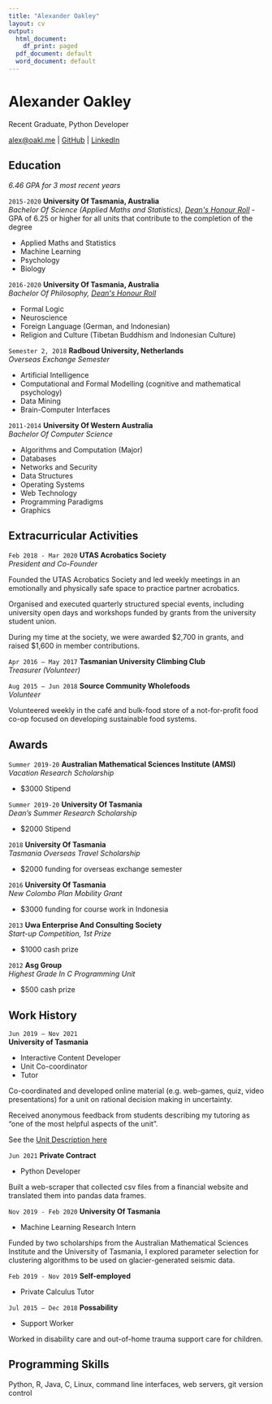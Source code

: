 ```yaml
---
title: "Alexander Oakley"
layout: cv
output:
  html_document:
    df_print: paged
  pdf_document: default
  word_document: default
---
```

# Alexander Oakley
Recent Graduate, Python Developer

<div id="webaddress">
<a href="alex@oakl.me">alex@oakl.me</a>
| <a href="https://github.com/oakla">GitHub</a>
  | <a href="https://www.linkedin.com/in/alexander-oakley-82407498/">LinkedIn</a>
</div>


## Education
_6.46 GPA for 3 most recent years_ 

`2015-2020`
__University Of Tasmania, Australia__  
_Bachelor Of Science (Applied Maths and Statistics), [Dean's Honour Roll](https://www.utas.edu.au/__data/assets/pdf_file/0004/1427521/CoSE-Outstanding-Achievers-2020-.pdf)_ - GPA of 6.25 or higher for all units that contribute to the completion of the degree

- Applied Maths and Statistics
- Machine Learning
- Psychology
- Biology


`2016-2020`
__University Of Tasmania, Australia__  
_Bachelor Of Philosophy, [Dean's Honour Roll](https://www.utas.edu.au/__data/assets/pdf_file/0008/1548251/2021-CoSE-Outstanding-Achievers-August-2021.pdf)_  


- Formal Logic
- Neuroscience
- Foreign Language (German, and Indonesian)
- Religion and Culture (Tibetan Buddhism and Indonesian Culture)



`Semester 2, 2018`
__Radboud University, Netherlands__  
_Overseas Exchange Semester_

- Artificial Intelligence
- Computational and Formal Modelling (cognitive and mathematical psychology)
- Data Mining
- Brain-Computer Interfaces


`2011-2014`
__University Of Western Australia__  
_Bachelor Of Computer Science_

- Algorithms and Computation (Major)
- Databases
- Networks and Security
- Data Structures 
- Operating Systems
- Web Technology
- Programming Paradigms
- Graphics

## Extracurricular Activities
`Feb 2018 - Mar 2020` 
__UTAS Acrobatics Society__  
_President and Co-Founder_

Founded the UTAS Acrobatics Society and led weekly meetings in an emotionally and physically safe space to practice partner acrobatics. 

Organised and executed quarterly structured special events, including university open days and workshops funded by grants from the university student union.

During my time at the society, we were awarded $2,700 in grants, and raised $1,600 in member contributions.  

  
`Apr 2016 – May 2017` 
__Tasmanian University Climbing Club__  
_Treasurer (Volunteer)_  
  
  
`Aug 2015 – Jun 2018` 
__Source Community Wholefoods__  
_Volunteer_

Volunteered weekly in the café and bulk-food store of a not-for-profit food co-op focused on developing sustainable food systems.  



## Awards

`Summer 2019-20`
__Australian Mathematical Sciences Institute (AMSI)__  
_Vacation Research Scholarship_
- $3000 Stipend

`Summer 2019-20`
__University Of Tasmania__  
_Dean’s Summer Research Scholarship_
- $2000 Stipend

`2018`
__University Of Tasmania__  
_Tasmania Overseas Travel Scholarship_  
- $2000 funding for overseas exchange semester  

`2016`
__University Of Tasmania__  
_New Colombo Plan Mobility Grant_  
- $3000 funding for course work in Indonesia

`2013`
__Uwa Enterprise And Consulting Society__  
_Start-up Competition, 1st Prize_
- $1000 cash prize

`2012`
__Asg Group__  
_Highest Grade In C Programming Unit_ 
- $500 cash prize


## Work History

`Jun 2019 – Nov 2021`  
__University of Tasmania__

- Interactive Content Developer
- Unit Co-coordinator
- Tutor

Co-coordinated and developed online material (e.g. web-games, quiz, video presentations) for a unit on rational decision making in uncertainty.

Received anonymous feedback from students describing my tutoring as “one of the most helpful aspects of the unit”.

See the [Unit Description here](https://www.utas.edu.au/courses/chm/units/psy115-big-decisions!-rational-belief-and-action-in-an-uncertain-world?year=2021&SQ_CONTEXT_NAME=2021&SQ_ACTION=set_context)  

`Jun 2021`
__Private Contract__

- Python Developer

Built a web-scraper that collected csv files from a financial website and translated them into pandas data frames.  

`Nov 2019 - Feb 2020`
__University Of Tasmania__

- Machine Learning Research Intern

Funded by two scholarships from the Australian Mathematical Sciences Institute and the University of Tasmania, I explored parameter selection for clustering algorithms to be used on glacier-generated seismic data.  

`Feb 2019 - Nov 2019`
__Self-employed__

- Private Calculus Tutor  


`Jul 2015 – Dec 2018`
__Possability__

- Support Worker

Worked in disability care and out-of-home trauma support care for children.  


## Programming Skills

Python, R, Java, C, Linux, command line interfaces, web servers, git version control  


<!-- ### Footer

Last updated: Jan 2022 -->



